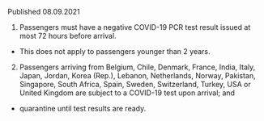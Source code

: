 Published 08.09.2021
1. Passengers must have a negative COVID-19 PCR test result issued at most 72 hours before arrival.
- This does not apply to passengers younger than 2 years.
2. Passengers arriving from Belgium, Chile, Denmark, France, India, Italy, Japan, Jordan, Korea (Rep.), Lebanon, Netherlands, Norway, Pakistan, Singapore, South Africa, Spain, Sweden, Switzerland, Turkey, USA or United Kingdom are subject to a COVID-19 test upon arrival; and
- quarantine until test results are ready.

